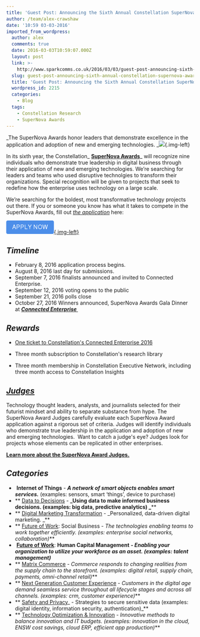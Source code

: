 ```yaml
---
title: 'Guest Post: Announcing the Sixth Annual Constellation SuperNova Awards'
author: /team/alex-crawshaw
date: '10:59 03-03-2016'
imported_from_wordpress:
  author: alex
  comments: true
  date: 2016-03-03T10:59:07.000Z
  layout: post
  link: >-
    http://www.sparkcomms.co.uk/2016/03/03/guest-post-announcing-sixth-annual-constellation-supernova-awards/
  slug: guest-post-announcing-sixth-annual-constellation-supernova-awards
  title: 'Guest Post: Announcing the Sixth Annual Constellation SuperNova Awards'
  wordpress_id: 2215
  categories:
    - Blog
  tags:
    - Constellation Research
    - SuperNova Awards
---
```


_The SuperNova Awards honor leaders that demonstrate excellence in the application and adoption of new and emerging technologies. _[![](SuperNova%20Award%20header.png)](https://www.constellationr.com/events/supernova/2016){.img-left}

In its sixth year, the Constellation_ **[SuperNova Awards](https://www.constellationr.com/events/supernova/2016)**_ will recognize nine individuals who demonstrate true leadership in digital business through their application of new and emerging technologies. We’re searching for leaders and teams who used disruptive technolgies to transform their organizations. Special recognition will be given to projects that seek to redefine how the enterprise uses technology on a large scale.

We’re searching for the boldest, most transformative technology projects out there. If you or someone you know has what it takes to compete in the SuperNova Awards, fill out _[the application](http://info.constellationr.com/download-supernova-award-application-checklist)_ here: 

[![APPLY NOW](9d75130d-7166-4805-ac3b-72177d3cc64f.png){.img-left}](http://cta-redirect.hubspot.com/cta/redirect/341263/9d75130d-7166-4805-ac3b-72177d3cc64f?__hstc=185180534.8632caa489f0666149ad9cba9a27f322.1454688719893.1455876225127.1457002447005.4&__hssc=185180534.1.1457002447005&__hsfp=3211536806)

## **_Timeline_**

  * February 8, 2016 application process begins. 
  * August 8, 2016 last day for submissions.
  * September 7, 2016 finalists announced and invited to Connected Enterprise.
  * September 12, 2016 voting opens to the public
  * September 21, 2016 polls close
  * October 27, 2016 Winners announced, SuperNova Awards Gala Dinner at _**[Connected Enterprise ](http://www.constellationevents.com/event/constellations-connected-enterprise-2016/)**_

## _Rewards_

  * [One ticket to Constellation's Connected Enterprise 2016](http://www.constellationevents.com/event/constellations-connected-enterprise-2016/)

  * Three month subscription to Constellation's research library

  * Three month membership in Constellation Executive Network, including three month access to Constellation Insights

## [_**Judges**_](https://www.constellationr.com/content/2016-supernova-award-judges)

Technology thought leaders, analysts, and journalists selected for their futurist mindset and ability to separate substance from hype. The SuperNova Award Judges carefully evaluate each SuperNova Award application against a rigorous set of criteria. Judges will identify individuals who demonstrate true leadership in the application and adoption of new and emerging technologies.  Want to catch a judge's eye? Judges look for projects whose elements can be replicated in other enterprises.

**[Learn more about the SuperNova Award Judges.](https://www.constellationr.com/content/2016-supernova-award-judges)**

## _**Categories**_

  *  **Internet of Things** - _**A network of smart objects enables smart services.**_ (examples: sensors, smart ‘things’, device to purchase)
  * ** [Data to Decisions](http://constellationr.com/content/data-decisions) - **_Using data to make informed business decisions. (examples: big data, predictive analytics) _****
  * ** [Digital Marketing Transformation](http://constellationr.com/content/digital-marketing-transformation) - _Personalized, data-driven digital marketing. _**
  * ** [Future of Work](http://constellationr.com/content/future-work): Social Business - _The technologies enabling teams to work together efficiently. (examples: enterprise social networks, collaboration)_**
  *  **[Future of Work](https://www.constellationr.com/content/future-work)**: **Human Capital Management** _**- Enabling your organization to utilize your workforce as an asset. (examples: talent management)**_
  * ** [Matrix Commerce](http://constellationr.com/content/matrix-commerce) - _Commerce responds to changing realities from the supply chain to the storefront. (examples: digital retail, supply chain, payments, omni-channel retail)_**
  * ** [Next Generation Customer Experience](http://constellationr.com/content/next-generation-customer-experience) - _Customers in the digital age demand seamless service throughout all lifecycle stages and across all channels. (examples: crm, customer experience)_**
  * ** [Safety and Privacy](https://www.constellationr.com/content/safety-and-privacy)_ - Strategies to secure sensitive data (examples: digital identity, information security, authentication)_**
  * ** [Technology Optimization & Innovation](http://constellationr.com/content/tech-optimization-and-innovation) - _Innovative methods to balance innovation and IT budgets. (examples: innovation in the cloud, ENSW cost savings, cloud ERP, efficient app production)_**
